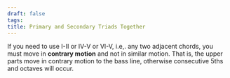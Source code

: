 ```yaml
---
draft: false
tags:
title: Primary and Secondary Triads Together
---
```

If you need to use I-II or IV-V or VI-V, i.e,. any two adjacent chords, you must move in **contrary motion** and not in similar motion. That is, the upper parts move in contrary motion to the bass line, otherwise consecutive 5ths and octaves will occur.
